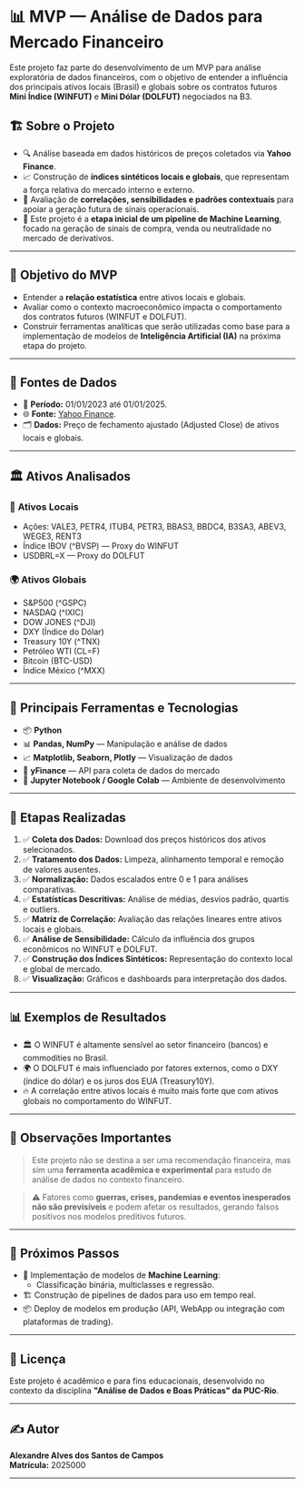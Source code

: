 # 📊 MVP — Análise de Dados para Mercado Financeiro

Este projeto faz parte do desenvolvimento de um MVP para análise exploratória de dados financeiros, com o objetivo de entender a influência dos principais ativos locais (Brasil) e globais sobre os contratos futuros **Mini Índice (WINFUT)** e **Mini Dólar (DOLFUT)** negociados na B3.

## 🏗️ Sobre o Projeto

- 🔍 Análise baseada em dados históricos de preços coletados via **Yahoo Finance**.
- 📈 Construção de **índices sintéticos locais e globais**, que representam a força relativa do mercado interno e externo.
- 🧠 Avaliação de **correlações, sensibilidades e padrões contextuais** para apoiar a geração futura de sinais operacionais.
- 🚀 Este projeto é a **etapa inicial de um pipeline de Machine Learning**, focado na geração de sinais de compra, venda ou neutralidade no mercado de derivativos.

---

## 🎯 Objetivo do MVP

- Entender a **relação estatística** entre ativos locais e globais.
- Avaliar como o contexto macroeconômico impacta o comportamento dos contratos futuros (WINFUT e DOLFUT).
- Construir ferramentas analíticas que serão utilizadas como base para a implementação de modelos de **Inteligência Artificial (IA)** na próxima etapa do projeto.

---

## 🔗 Fontes de Dados

- 📅 **Período:** 01/01/2023 até 01/01/2025.
- 🌐 **Fonte:** [Yahoo Finance](https://finance.yahoo.com/).
- 🗂️ **Dados:** Preço de fechamento ajustado (Adjusted Close) de ativos locais e globais.

---

## 🏛️ Ativos Analisados

### 🔹 **Ativos Locais**
- Ações: VALE3, PETR4, ITUB4, PETR3, BBAS3, BBDC4, B3SA3, ABEV3, WEGE3, RENT3
- Índice IBOV (^BVSP) — Proxy do WINFUT
- USDBRL=X — Proxy do DOLFUT

### 🌍 **Ativos Globais**
- S&P500 (^GSPC)
- NASDAQ (^IXIC)
- DOW JONES (^DJI)
- DXY (Índice do Dólar)
- Treasury 10Y (^TNX)
- Petróleo WTI (CL=F)
- Bitcoin (BTC-USD)
- Índice México (^MXX)

---

## 🔧 Principais Ferramentas e Tecnologias

- 📦 **Python**
- 📊 **Pandas, NumPy** — Manipulação e análise de dados
- 📈 **Matplotlib, Seaborn, Plotly** — Visualização de dados
- 🔗 **yFinance** — API para coleta de dados do mercado
- 🚀 **Jupyter Notebook / Google Colab** — Ambiente de desenvolvimento

---

## 📑 Etapas Realizadas

1. ✅ **Coleta dos Dados:** Download dos preços históricos dos ativos selecionados.
2. ✅ **Tratamento dos Dados:** Limpeza, alinhamento temporal e remoção de valores ausentes.
3. ✅ **Normalização:** Dados escalados entre 0 e 1 para análises comparativas.
4. ✅ **Estatísticas Descritivas:** Análise de médias, desvios padrão, quartis e outliers.
5. ✅ **Matriz de Correlação:** Avaliação das relações lineares entre ativos locais e globais.
6. ✅ **Análise de Sensibilidade:** Cálculo da influência dos grupos econômicos no WINFUT e DOLFUT.
7. ✅ **Construção dos Índices Sintéticos:** Representação do contexto local e global de mercado.
8. ✅ **Visualização:** Gráficos e dashboards para interpretação dos dados.

---

## 📊 Exemplos de Resultados

- 🏛️ O WINFUT é altamente sensível ao setor financeiro (bancos) e commodities no Brasil.
- 🌍 O DOLFUT é mais influenciado por fatores externos, como o DXY (índice do dólar) e os juros dos EUA (Treasury10Y).
- 🔥 A correlação entre ativos locais é muito mais forte que com ativos globais no comportamento do WINFUT.

---

## 🚦 Observações Importantes

> Este projeto não se destina a ser uma recomendação financeira, mas sim uma **ferramenta acadêmica e experimental** para estudo de análise de dados no contexto financeiro.

> ⚠️ Fatores como **guerras, crises, pandemias e eventos inesperados não são previsíveis** e podem afetar os resultados, gerando falsos positivos nos modelos preditivos futuros.

---

## 🚀 Próximos Passos

- 🔮 Implementação de modelos de **Machine Learning**:
  - Classificação binária, multiclasses e regressão.
- 🏗️ Construção de pipelines de dados para uso em tempo real.
- 📦 Deploy de modelos em produção (API, WebApp ou integração com plataformas de trading).

---

## 📜 Licença

Este projeto é acadêmico e para fins educacionais, desenvolvido no contexto da disciplina **"Análise de Dados e Boas Práticas" da PUC-Rio**.

---

## ✍️ Autor

**Alexandre Alves dos Santos de Campos**  
**Matrícula:** 2025000  

---
